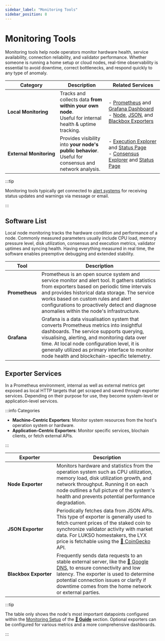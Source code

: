 ```yaml
---
sidebar_label: "Monitoring Tools"
sidebar_position: 8
---
```


# Monitoring Tools

Monitoring tools help node operators monitor hardware health, service availability, connection reliability, and validator performance. Whether someone is running a home setup or cloud nodes, real-time observability is essential to avoid downtime, correct bottlenecks, and respond quickly to any type of anomaly.

| Category                               | Description                                                                                                  | <nobr> Related Services </nobr>                                                                                                                                                                                                                                                                                                                                                     |
| -------------------------------------- | ------------------------------------------------------------------------------------------------------------ | ----------------------------------------------------------------------------------------------------------------------------------------------------------------------------------------------------------------------------------------------------------------------------------------------------------------------------------------------------------------------------------- |
| <nobr> **Local Monitoring** </nobr>    | Tracks and collects data **from within your own node**. <br /> Useful for internal health & uptime tracking. | - [Prometheus](/docs/guides/monitoring/prometheus.md) and [Grafana Dashboard](/docs/guides/monitoring/grafana.md)<br/>- [Node](/docs/guides/monitoring/node-exporter.md), [JSON](/docs/guides/monitoring/json-exporter.md), and [Blackbox Exporters](/docs/guides/monitoring/blackbox-exporter.md)                                                                                  |
| <nobr> **External Monitoring** </nobr> | Provides visibility into **your node's public behavior**. <br /> Useful for consensus and network analysis.  | - [Execution Explorer](/docs/guides/monitoring/external-monitoring.md#execution-block-explorer) and [Status Page](/docs/guides/monitoring/external-monitoring.md#execution-status-page)<br/>- [Consensus Explorer](/docs/guides/monitoring/external-monitoring.md#consensus-block-explorer) and [Status Page](/docs/guides/monitoring/external-monitoring.md#consensus-status-page) |

:::tip

Monitoring tools typically get connected to [alert systems](/docs/guides/alert-systems/telegram-bot.md) for receiving status updates and warnings via message or email.

:::

## Software List

Local node monitoring tracks the hardware condition and performance of a node. Commonly measured parameters usually include CPU load, memory pressure level, disk utilization, consensus and execution metrics, validator uptimes and syncing health. Having everything measured in real time, the software enables preemptive debugging and extended stability.

| Tool           | Description                                                                                                                                                                                                                                                                                                                         |
| -------------- | ----------------------------------------------------------------------------------------------------------------------------------------------------------------------------------------------------------------------------------------------------------------------------------------------------------------------------------- |
| **Prometheus** | Prometheus is an open source system and service monitor and alert tool. It gathers statistics from exporters based on periodic time intervals and provides historical data storage. The service works based on custom rules and alert configurations to proactively detect and diagnose anomalies within the node's infrastructure. |
| **Grafana**    | Grafana is a data visualisation system that converts Prometheus metrics into insightful dashboards. The service supports querying, visualising, alerting, and monitoring data over time. At local node configuration level, it is generally utilized as primary interface to monitor node health and blockchain-specific telemetry. |

## Exporter Services

In a Prometheus environment, internal as well as external metrics get exposed as local HTTP targets that get scraped and saved through exporter services. Depending on their purpose for use, they become system-level or application-level services.

:::info Categories

- **Machine-Centric Exporters**: Monitor system resources from the host's operation system or hardware.
- **Application-Centric Exporters**: Monitor specific services, blochain clients, or fetch external APIs.

:::

| Exporter                             | Description                                                                                                                                                                                                                                                                                                                |
| ------------------------------------ | -------------------------------------------------------------------------------------------------------------------------------------------------------------------------------------------------------------------------------------------------------------------------------------------------------------------------- |
| <nobr> **Node Exporter** </nobr>     | Monitors hardware and statistics from the operation system such as CPU utilization, memory load, disk utilization growth, and network throughput. Running it on each node outlines a full picture of the system's health and prevents potential performance degradation.                                                   |
| <nobr> **JSON Exporter** </nobr>     | Periodically fetches data from JSON APIs. This type of exporter is generally used to fetch current prices of the staked coin to synchronize validator activity with market data. For LUKSO homestakers, the LYX price is fetchable using the [🦎 CoinGecko](https://www.coingecko.com/) API.                               |
| <nobr> **Blackbox Exporter** </nobr> | Frequently sends data requests to an stable external server, like the [📡 Google DNS](https://developers.google.com/speed/public-dns?hl=en), to ensure connectivity and low latency. The exporter is used to determine potential connection issues or clarify if downtime comes from the home network or external parties. |

:::tip

The table only shows the node's most important datapoints configured within the [Monitoring Setup](/docs/guides/monitoring/software-preparation.md) of the [**📖 Guide**](/docs/guides/validator-setup/precautions.md) section. Optional exporters can be configured for various metrics and a more comprehensive dashboards.

:::

